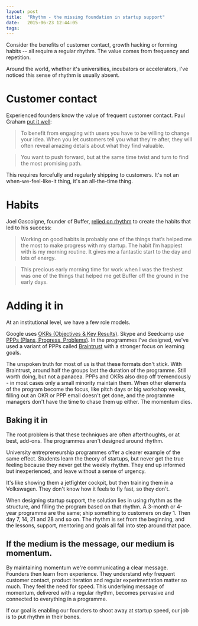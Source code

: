 ```yaml
---
layout: post
title:  "Rhythm - the missing foundation in startup support"
date:   2015-06-23 12:44:05
tags:   
---
```


Consider the benefits of customer contact, growth hacking or forming habits -- all require a regular rhythm. The value comes from frequency and repetition.

Around the world, whether it's universities, incubators or accelerators, I've noticed this sense of rhythm is usually absent. 

# Customer contact
Experienced founders know the value of frequent customer contact.  Paul Graham [put it well](http://www.paulgraham.com/really.html):

>To benefit from engaging with users you have to be willing to change your idea. When you let customers tell you what they're after, they will often reveal amazing details about what they find valuable.

> You want to push forward, but at the same time twist and turn to find the most promising path.  

This requires forcefully and regularly shipping to customers. It's not an when-we-feel-like-it thing, it's an all-the-time thing.

# Habits
Joel Gascoigne, founder of Buffer, [relied on rhythm](http://joel.is/want-to-create-a-new-habit-get-ready-to-break-it/) to create the habits that led to his success:

> Working on good habits is probably one of the things that’s helped me the most to make progress with my startup. The habit I’m happiest with is my morning routine. It gives me a fantastic start to the day and lots of energy.

> This precious early morning time for work when I was the freshest was one of the things that helped me get Buffer off the ground in the early days.

# Adding it in
At an institutional level, we have a few role models. 

Google uses [OKRs (Objectives & Key Results)](http://www.gv.com/lib/how-google-sets-goals-objectives-and-key-results-okrs).  Skype and Seedcamp use [PPPs (Plans, Progress, Problems)](https://blog.weekdone.com/faqs/implementation-guide/progress-plans-problems/). In the programmes I've designed, we've used a variant of PPPs called [Braintrust](https://dl.dropboxusercontent.com/u/6606104/Founder-Centric%20Public/Braintrust%20Welcome.pdf) with a stronger focus on learning goals.

The unspoken truth for most of us is that these formats don't stick.  With Braintrust, around half the groups last the duration of the programme. Still worth doing, but not a panacea.  PPPs and OKRs also drop off tremendously - in most cases only a small minority maintain them.  When other elements of the program become the focus, like pitch days or big workshop weeks, filling out an OKR or PPP email doesn't get done, and the programme managers don't have the time to chase them up either. The momentum dies.

## Baking it in
The root problem is that these techniques are often afterthoughts, or at best, add-ons.  The programmes aren't designed around rhythm.

University entrepreneurship programmes offer a clearer example of the same effect.  Students learn the theory of startups, but never get the true feeling because they never get the weekly rhythm.  They end up informed but inexperienced, and leave without a sense of urgency. 

It's like showing them a jetfighter cockpit, but then training them in a Volkswagen.  They don't know how it feels to fly fast, so they don't.

When designing startup support, the solution lies in using rhythm as the structure, and filling the program based on that rhythm.  A 3-month or 4-year programme are the same; ship something to customers on day 1.  Then day 7, 14, 21 and 28 and so on.  The rhythm is set from the beginning, and the lessons, support, mentoring and goals all fall into step around that pace.

## If the medium is the message, our medium is momentum. 

By maintaining momentum we're communicating a clear message. Founders then learn from experience. They understand *why* frequent customer contact, product iteration and regular experimentation matter so much. They feel the need for speed. This underlying message of momentum, delivered with a regular rhythm, becomes pervasive and connected to everything in a programme.

If our goal is enabling our founders to shoot away at startup speed, our job is to put rhythm in their bones.
